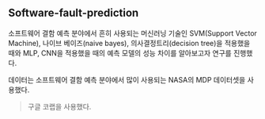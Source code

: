 ## Software-fault-prediction

소프트웨어 결함 예측 분야에서 흔히 사용되는 머신러닝 기술인 SVM(Support Vector Machine), 나이브 베이즈(naive bayes), 의사결정트리(decision tree)을 적용했을 때와
MLP, CNN을 적용했을 때의 예측 모델의 성능 차이를 알아보고자 연구를 진행했다.

데이터는 소프트웨어 결함 예측 분야에서 많이 사용되는
NASA의 MDP 데이터셋을 사용했다.

>구글 코랩을 사용했다.
